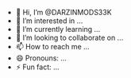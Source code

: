 - 👋 Hi, I’m @DARZINMODS33K
- 👀 I’m interested in ...
- 🌱 I’m currently learning ...
- 💞️ I’m looking to collaborate on ...
- 📫 How to reach me ...
- 😄 Pronouns: ...
- ⚡ Fun fact: ...

<!---
DARZINMODS33K/DARZINMODS33K is a ✨ special ✨ repository because its `README.md` (this file) appears on your GitHub profile.
You can click the Preview link to take a look at your changes.
